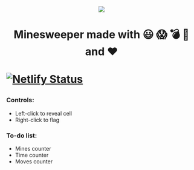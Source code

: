 <div align="center">
  <img src="https://github.com/michaelkolesidis/minesweeper-emoji/blob/main/minesweeper-emoji-screenshot.png" /><br>
  
</div>

<h1 align="center">Minesweeper made with 😃 😱 💣 🚩 and ❤️ <h1>

[![Netlify Status](https://api.netlify.com/api/v1/badges/b318a02a-0a7e-483e-a046-547a1a3ac6ae/deploy-status)](https://app.netlify.com/sites/minesweeper-emoji/deploys)

### Controls:
* Left-click to reveal cell<br>
* Right-click to flag

### To-do list:
* Mines counter<br>
* Time counter<br>
* Moves counter
